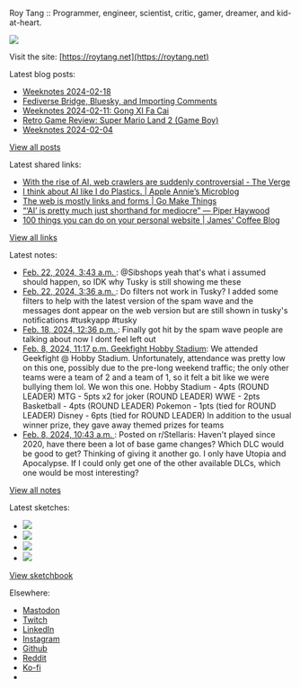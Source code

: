 Roy Tang :: Programmer, engineer, scientist, critic, gamer, dreamer, and kid-at-heart.

![](https://roytang.net/static/img/profile.jpg)

Visit the site: [https://roytang.net](https://roytang.net)

Latest blog posts:

- [Weeknotes 2024-02-18](https://roytang.net/2024/02/weeknotes-02-18/)
- [Fediverse Bridge, Bluesky, and Importing Comments](https://roytang.net/2024/02/fediverse-bluesky-comments/)
- [Weeknotes 2024-02-11: Gong XI Fa Cai](https://roytang.net/2024/02/weeknotes-02-11/)
- [Retro Game Review: Super Mario Land 2 (Game Boy)](https://roytang.net/2024/02/super-mario-land-2/)
- [Weeknotes 2024-02-04](https://roytang.net/2024/02/weeknotes-02-04/)

[View all posts](https://roytang.net/blog)

Latest shared links:

- [With the rise of AI, web crawlers are suddenly controversial - The Verge](https://roytang.net/2024/02/21532523a7fbce0380389b86ff7568dd/)
- [I think about AI like I do Plastics.  | Apple Annie’s Microblog](https://roytang.net/2024/02/ce550c8d34a129e19e482fc6e0a33772/)
- [The web is mostly links and forms | Go Make Things](https://roytang.net/2024/02/7f201cbbf81b989ade08428c5b3da5bf/)
- [“‘AI’ is pretty much just shorthand for mediocre” — Piper Haywood](https://roytang.net/2024/02/8d8f72759fb5d9fa29173d405c98cfaa/)
- [100 things you can do on your personal website | James&#x27; Coffee Blog](https://roytang.net/2024/02/2465cba6c9f712c8e0a51815cca3dd9e/)

[View all links](https://roytang.net/links)

Latest notes:

- [Feb. 22, 2024, 3:43 a.m. ](https://roytang.net/2024/02/111971178513928495/): @Sibshops yeah that&#x27;s what i assumed should happen, so IDK why Tusky is still showing me these
- [Feb. 22, 2024, 3:36 a.m. ](https://roytang.net/2024/02/111971151235763302/): Do filters not work in Tusky? I added some filters to help with the latest version of the spam wave and the messages dont appear on the web version but are still shown in tusky&#x27;s notifications #tuskyapp #tusky
- [Feb. 18, 2024, 12:36 p.m. ](https://roytang.net/2024/02/111950627425751034/): Finally got hit by the spam wave people are talking about now I dont feel left out
- [Feb. 8, 2024, 11:17 p.m. Geekfight Hobby Stadium](https://roytang.net/2024/02/geekfight-hobby-stadium/): We attended Geekfight @ Hobby Stadium. Unfortunately, attendance was pretty low on this one, possibly due to the pre-long weekend traffic; the only other teams were a team of 2 and a team of 1, so it felt a bit like we were bullying them lol. We won this one. Hobby Stadium - 4pts (ROUND LEADER) MTG - 5pts x2 for joker (ROUND LEADER) WWE - 2pts Basketball - 4pts (ROUND LEADER) Pokemon - 1pts (tied for ROUND LEADER) Disney - 6pts (tied for ROUND LEADER) In addition to the usual winner prize, they gave away themed prizes for teams
- [Feb. 8, 2024, 10:43 a.m. ](https://roytang.net/2024/02/1all8ms/): Posted on r/Stellaris: Haven&#x27;t played since 2020, have there been a lot of base game changes? Which DLC would be good to get? Thinking of giving it another go. I only have Utopia and Apocalypse. If I could only get one of the other available DLCs, which one would be most interesting?

[View all notes](https://roytang.net/notes)

Latest sketches:


- ![](https://roytang.net/media/cache/c3/52/c3524701d7d18fa2b6b280d4437c7ba1.jpg)
- ![](https://roytang.net/media/cache/b8/6e/b86e3f7c5db451a5bf40260cdf52e2c0.jpg)
- ![](https://roytang.net/media/cache/09/11/09119bc377da2a1bf7e9d18251a6b7a6.jpg)
- ![](https://roytang.net/media/cache/3c/7d/3c7d410c1cd355b7897272dd51e3b61a.jpg)

[View sketchbook](https://roytang.net/albums/sketchbook)


Elsewhere:

- [Mastodon](https://indieweb.social/@roytang)
- [Twitch](https://twitch.tv/twitchyroy)
- [LinkedIn](https://www.linkedin.com/in/roytang)
- [Instagram](https://instagram.com/roytang0400)
- [Github](https://github.com/roytang)
- [Reddit](https://reddit.com/u/hungryroy)
- [Ko-fi](https://ko-fi.com/roytang)
- [](mailto:hello@roytang.net)